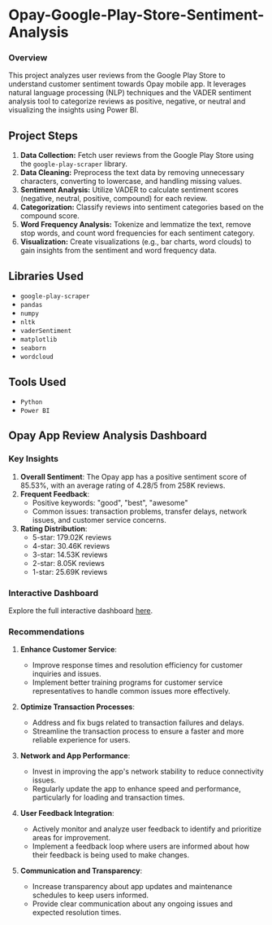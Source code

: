 # Opay-Google-Play-Store-Sentiment-Analysis

### Overview

This project analyzes user reviews from the Google Play Store to understand customer sentiment towards Opay mobile app. It leverages natural language processing (NLP) techniques and the VADER sentiment analysis tool to categorize reviews as positive, negative, or neutral and visualizing the insights using Power BI.

## Project Steps

1. **Data Collection:** Fetch user reviews from the Google Play Store using the `google-play-scraper` library.
2. **Data Cleaning:** Preprocess the text data by removing unnecessary characters, converting to lowercase, and handling missing values.
3. **Sentiment Analysis:** Utilize VADER to calculate sentiment scores (negative, neutral, positive, compound) for each review.
4. **Categorization:** Classify reviews into sentiment categories based on the compound score.
5. **Word Frequency Analysis:** Tokenize and lemmatize the text, remove stop words, and count word frequencies for each sentiment category.
6. **Visualization:** Create visualizations (e.g., bar charts, word clouds) to gain insights from the sentiment and word frequency data.

## Libraries Used

- `google-play-scraper`
- `pandas`
- `numpy`
- `nltk`
- `vaderSentiment`
- `matplotlib`
- `seaborn`
- `wordcloud`
## Tools Used
- `Python`
- `Power BI`

## Opay App Review Analysis Dashboard

### Key Insights
1. **Overall Sentiment**: The Opay app has a positive sentiment score of 85.53%, with an average rating of 4.28/5 from 258K reviews.
2. **Frequent Feedback**:
   - Positive keywords: "good", "best", "awesome"
   - Common issues: transaction problems, transfer delays, network issues, and customer service concerns.
3. **Rating Distribution**:
   - 5-star: 179.02K reviews
   - 4-star: 30.46K reviews
   - 3-star: 14.53K reviews
   - 2-star: 8.05K reviews
   - 1-star: 25.69K reviews

### Interactive Dashboard
Explore the full interactive dashboard [here](https://app.powerbi.com/view?r=eyJrIjoiYzNjZGNiMmUtODM5ZC00ZDE0LTgxYjAtYzQzYTJlZDBkOTIwIiwidCI6IjFiYTIwODY1LWY3ZWYtNGM0Mi1hOTNjLTlhNGFjZGI0YzM2ZSJ9&pageName=ReportSection).

### Recommendations

1. **Enhance Customer Service**:
   - Improve response times and resolution efficiency for customer inquiries and issues.
   - Implement better training programs for customer service representatives to handle common issues more effectively.

2. **Optimize Transaction Processes**:
   - Address and fix bugs related to transaction failures and delays.
   - Streamline the transaction process to ensure a faster and more reliable experience for users.

3. **Network and App Performance**:
   - Invest in improving the app's network stability to reduce connectivity issues.
   - Regularly update the app to enhance speed and performance, particularly for loading and transaction times.

4. **User Feedback Integration**:
   - Actively monitor and analyze user feedback to identify and prioritize areas for improvement.
   - Implement a feedback loop where users are informed about how their feedback is being used to make changes.

5. **Communication and Transparency**:
   - Increase transparency about app updates and maintenance schedules to keep users informed.
   - Provide clear communication about any ongoing issues and expected resolution times.
